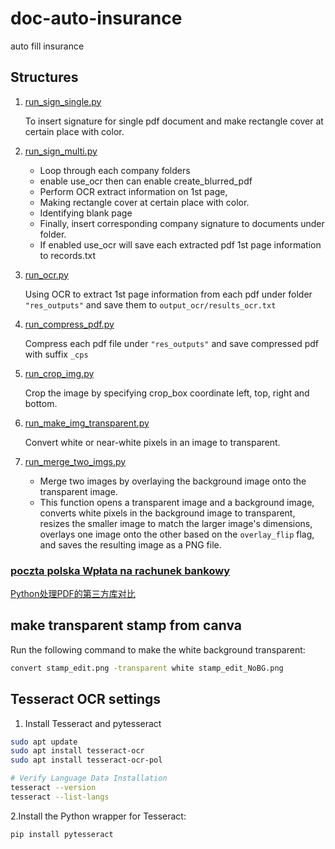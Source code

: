 # doc-auto-insurance

auto fill insurance

## Structures

1. [run_sign_single.py](run_sign_single.py)

   To insert signature for single pdf document and make rectangle cover at certain place with color.
2. [run_sign_multi.py](run_sign_multi.py)
    - Loop through each company folders
    - enable use_ocr then can enable create_blurred_pdf
    - Perform OCR extract information on 1st page,
    - Making rectangle cover at certain place with color.
    - Identifying blank page
    - Finally, insert corresponding company signature to documents under folder.
    - If enabled use_ocr will save each extracted pdf 1st page information to records.txt

4. [run_ocr.py](run_ocr.py)

   Using OCR to extract 1st page information from each pdf under folder `"res_outputs"`  and save them to
   `output_ocr/results_ocr.txt`
5. [run_compress_pdf.py](run_compress_pdf.py)

   Compress each pdf file under `"res_outputs"` and save compressed pdf with suffix `_cps`

6. [run_crop_img.py](run_crop_img.py)

   Crop the image by specifying crop_box coordinate left, top, right and bottom.

7. [run_make_img_transparent.py](run_make_img_transparent.py)

   Convert white or near-white pixels in an image to transparent.

8. [run_merge_two_imgs.py](run_merge_two_imgs.py)

    - Merge two images by overlaying the background image onto the transparent image.
    - This function opens a transparent image and a background image, converts white pixels
      in the background image to transparent, resizes the smaller image to match the larger
      image's dimensions, overlays one image onto the other based on the `overlay_flip` flag,
      and saves the resulting image as a PNG file.

### [poczta polska Wpłata na rachunek bankowy](https://cennik.poczta-polska.pl/druk,Bank.html)

[Python处理PDF的第三方库对比
](https://dothinking.github.io/2021-01-02-Python%E5%A4%84%E7%90%86PDF%E7%9A%84%E7%AC%AC%E4%B8%89%E6%96%B9%E5%BA%93%E5%AF%B9%E6%AF%94/)

## make transparent stamp from canva

Run the following command to make the white background transparent:

```bash
convert stamp_edit.png -transparent white stamp_edit_NoBG.png
```

## Tesseract OCR settings

1. Install Tesseract and pytesseract

```bash
sudo apt update
sudo apt install tesseract-ocr
sudo apt install tesseract-ocr-pol

# Verify Language Data Installation
tesseract --version
tesseract --list-langs
```

2.Install the Python wrapper for Tesseract:

```bash
pip install pytesseract
```
